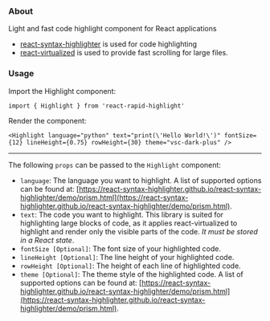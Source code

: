 ### About

Light and fast code highlight component for React applications

- [react-syntax-highlighter](https://react-syntax-highlighter.github.io/react-syntax-highlighter/) is used for code highlighting
- [react-virtualized](https://www.npmjs.com/package/react-virtualized) is used to provide fast scrolling for large files.

### Usage

Import the Highlight component:

``import { Highlight } from 'react-rapid-highlight'``

Render the component:

``<Highlight language="python" text="print(\'Hello World!\')" fontSize={12} lineHeight={0.75} rowHeight={30} theme="vsc-dark-plus" /> ``

----------------------------------------------------------------------------------------------

The following ``props`` can be passed to the ``Highlight`` component:

- ``language``: The language you want to highlight. A list of supported options can be found at: [https://react-syntax-highlighter.github.io/react-syntax-highlighter/demo/prism.html](https://react-syntax-highlighter.github.io/react-syntax-highlighter/demo/prism.html).
- ``text``: The code you want to highlight. This library is suited for highlighting large blocks of code, as it applies react-virtualized to highlight and render only the visible parts of the code. *It must be stored in a React state*.
- ``fontSize [Optional]``: The font size of your highlighted code.
- ``lineHeight [Optional]``: The line height of your highlighted code.
- ``rowHeight [Optional]``: The height of each line of highlighted code.
- ``theme [Optional]``: The theme style of the highlighted code. A list of supported options can be found at: [https://react-syntax-highlighter.github.io/react-syntax-highlighter/demo/prism.html](https://react-syntax-highlighter.github.io/react-syntax-highlighter/demo/prism.html).